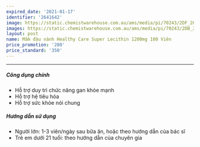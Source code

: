 ```yaml
---
expired_date: '2021-01-17'
identifier: '2641642'
image: https://static.chemistwarehouse.com.au/ams/media/pi/70243/2DF_200.jpg
images: https://static.chemistwarehouse.com.au/ams/media/pi/70243/2DB_200.jpg,https://static.chemistwarehouse.com.au/ams/media/pi/70243/ADD3_200.jpg,https://static.chemistwarehouse.com.au/ams/media/pi/70243/ADD4_200.jpg
layout: post
name: Mầm đậu nành Healthy Care Super Lecithin 1200mg 100 Viên
price_promotion: '280'
price_standard: '350'
---
```


---
##### Công dụng chính
- Hỗ trợ duy trì chức năng gan khỏe mạnh
- Hỗ trợ hệ tiêu hóa
- Hỗ trợ sức khỏe nói chung

##### Hướng dẫn sử dụng
- Người lớn: 1-3 viên/ngày sau bữa ăn, hoặc theo hướng dẫn của bác sĩ
- Trẻ em dưới 21 tuổi: theo hướng dẫn của chuyên gia